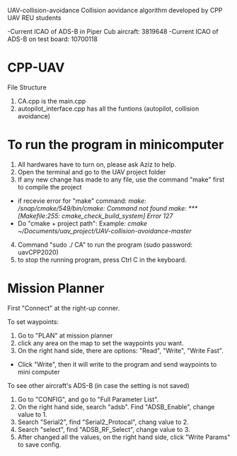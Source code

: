 UAV-collision-avoidance
Collision aovidance algorithm developed by CPP UAV REU students

-Current ICAO of ADS-B in Piper Cub aircraft: 3819648
-Current ICAO of ADS-B on test board: 10700118

# CPP-UAV
File Structure 
1. CA.cpp is the main.cpp
2. autopilot_interface.cpp has all the funtions (autopilot, collision avoidance)

# To run the program in minicomputer
1. All hardwares have to turn on, please ask Aziz to help.
2. Open the terminal and go to the UAV project folder
3. If any new change has made to any file, use the command "make" first to compile the project
- if recevie error for "make" command:
*make: /snap/cmake/549/bin/cmake: Command not found
make: *** [Makefile:255: cmake_check_build_system] Error 127*
- Do "cmake + project path":
Example: *cmake ~/Documents/uav_project/UAV-collision-avoidance-master*
4. Command "sudo ./ CA" to run the program (sudo password: uavCPP2020)
5. to stop the running program, press Ctrl C in the keyboard.

# Mission Planner
First "Connect" at the right-up conner.

To set waypoints:
1. Go to "PLAN" at mission planner
2. click any area on the map to set the waypoints you want.
3. On the right hand side, there are options: "Read", "Write", "Write Fast". 
- Click "Write", then it will write to the program and send waypoints to mini computer

To see other aircraft's ADS-B (in case the setting is not saved)
1. Go to "CONFIG", and go to "Full Parameter List".
2. On the right hand side, search "adsb". Find "ADSB_Enable", change value to 1.
3. Search "Serial2", find "Serial2_Protocal", chang value to 2.
4. Search "select", find "ADSB_RF_Select", change value to 3.
5. After changed all the values, on the right hand side, click "Write Params" to save config. 

